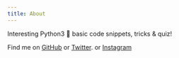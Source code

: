 ```yaml
---
title: About
---
```

Interesting Python3 🐍 basic code snippets, tricks & quiz!

Find me on [GitHub](https://github.com/onlp-python) or [Twitter](https://twitter.com/onlppythonPY). or [Instagram](https://www.instagram.com/onlypython.py/)
